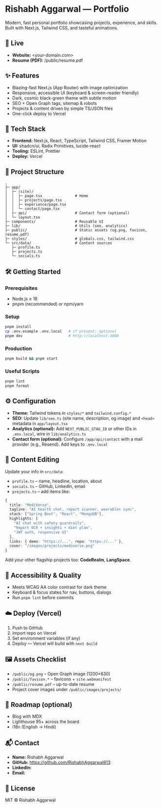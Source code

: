 # Rishabh Aggarwal — Portfolio

Modern, fast personal portfolio showcasing projects, experience, and skills. Built with Next.js, Tailwind CSS, and tasteful animations.

## 🚀 Live
- **Website:** <your-domain.com>
- **Resume (PDF):** /public/resume.pdf

## ✨ Features
- Blazing-fast Next.js (App Router) with image optimization
- Responsive, accessible UI (keyboard & screen-reader friendly)
- Dark, cosmic black-green theme with subtle motion
- SEO + Open Graph tags, sitemap & robots
- Projects & content driven by simple TS/JSON files
- One-click deploy to Vercel

## 🧰 Tech Stack
- **Frontend:** Next.js, React, TypeScript, Tailwind CSS, Framer Motion
- **UI:** shadcn/ui, Radix Primitives, lucide-react
- **Tooling:** ESLint, Prettier
- **Deploy:** Vercel

## 📂 Project Structure
```
.
├─ app/
│  ├─ (site)/
│  │  ├─ page.tsx               # Home
│  │  ├─ projects/page.tsx
│  │  ├─ experience/page.tsx
│  │  └─ contact/page.tsx
│  ├─ api/                      # Contact form (optional)
│  └─ layout.tsx
├─ components/                  # Reusable UI
├─ lib/                         # Utils (seo, analytics)
├─ public/                      # Static assets (og.png, favicon, resume.pdf)
├─ styles/                      # globals.css, tailwind.css
└─ src/data/                    # Content sources
   ├─ profile.ts
   ├─ projects.ts
   └─ socials.ts
```

## 🛠️ Getting Started
### Prerequisites
- Node.js ≥ 18
- pnpm (recommended) or npm/yarn

### Setup
```bash
pnpm install
cp .env.example .env.local   # if present; optional
pnpm dev                     # http://localhost:3000
```

### Production
```bash
pnpm build && pnpm start
```

### Useful Scripts
```bash
pnpm lint
pnpm format
```

## ⚙️ Configuration
- **Theme:** Tailwind tokens in `styles/*` and `tailwind.config.*`
- **SEO:** Update `lib/seo.ts` (site name, description, og image) and `<head>` metadata in `app/layout.tsx`
- **Analytics (optional):** Add `NEXT_PUBLIC_GTAG_ID` or other IDs in `.env.local`, wire in `lib/analytics.ts`
- **Contact form (optional):** Configure `/app/api/contact` with a mail provider (e.g., Resend). Add keys to `.env.local`

## 🧩 Content Editing
Update your info in `src/data`:

- `profile.ts` – name, headline, location, about
- `socials.ts` – GitHub, LinkedIn, email
- `projects.ts` – add items like:
```ts
{
  title: "MediVerse",
  tagline: "AI health chat, report scanner, wearables sync",
  stack: ["Spring Boot", "React", "MongoDB"],
  highlights: [
    "AI chat with safety guardrails",
    "Report OCR + insights + diet plan",
    "JWT auth, responsive UI"
  ],
  links: { demo: "https://...", repo: "https://..." },
  cover: "/images/projects/mediverse.png"
}
```
Add your other flagship projects too: **CodeRealm**, **LangSpace**.

## 🧪 Accessibility & Quality
- Meets WCAG AA color contrast for dark theme
- Keyboard & focus states for nav, buttons, dialogs
- Run `pnpm lint` before commits

## ☁️ Deploy (Vercel)
1. Push to GitHub
2. Import repo on Vercel
3. Set environment variables (if any)
4. Deploy — Vercel will build with `next build`

## 🖼️ Assets Checklist
- `/public/og.png` – Open Graph image (1200×630)
- `/public/favicon.*` – favicons + `site.webmanifest`
- `/public/resume.pdf` – up-to-date resume
- Project cover images under `/public/images/projects/`

## 🧭 Roadmap (optional)
- Blog with MDX
- Lighthouse 95+ across the board
- i18n (English → Hindi)

## 📬 Contact
- **Name:** Rishabh Aggarwal
- **GitHub:** https://github.com/RishabhAggarwal613
- **LinkedIn:** <your-linkedin-url>
- **Email:** <your-email>

## 📄 License
MIT © Rishabh Aggarwal
